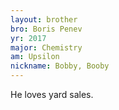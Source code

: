 ```yaml
---
layout: brother
bro: Boris Penev
yr: 2017
major: Chemistry
am: Upsilon
nickname: Bobby, Booby
---
```

He loves yard sales.